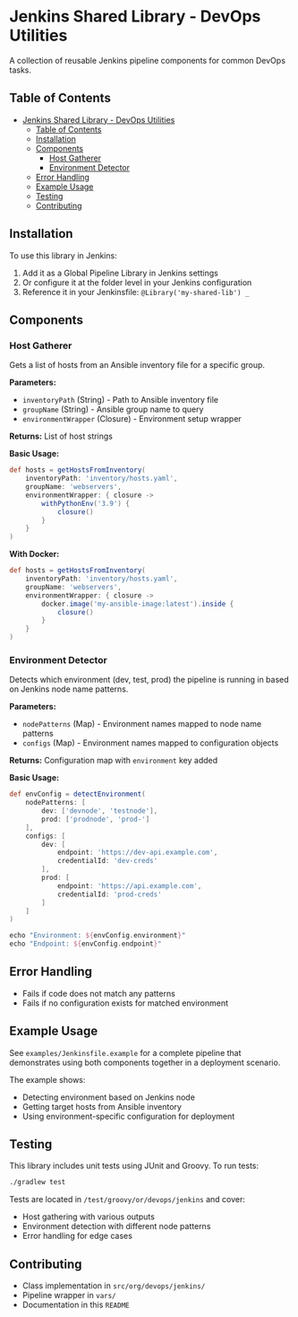 # Jenkins Shared Library - DevOps Utilities

A collection of reusable Jenkins pipeline components for common DevOps tasks.

## Table of Contents

- [Jenkins Shared Library - DevOps Utilities](#jenkins-shared-library---devops-utilities)
  - [Table of Contents](#table-of-contents)
  - [Installation](#installation)
  - [Components](#components)
    - [Host Gatherer](#host-gatherer)
    - [Environment Detector](#environment-detector)
  - [Error Handling](#error-handling)
  - [Example Usage](#example-usage)
  - [Testing](#testing)
  - [Contributing](#contributing)

## Installation

To use this library in Jenkins:

1. Add it as a Global Pipeline Library in Jenkins settings
2. Or configure it at the folder level in your Jenkins configuration
3. Reference it in your Jenkinsfile: `@Library('my-shared-lib') _`

## Components

### Host Gatherer

Gets a list of hosts from an Ansible inventory file for a specific group.

**Parameters:**
- `inventoryPath` (String) - Path to Ansible inventory file
- `groupName` (String) - Ansible group name to query
- `environmentWrapper` (Closure) - Environment setup wrapper

**Returns:** List of host strings

**Basic Usage:**
```groovy
def hosts = getHostsFromInventory(
    inventoryPath: 'inventory/hosts.yaml',
    groupName: 'webservers',
    environmentWrapper: { closure ->
        withPythonEnv('3.9') {
            closure()
        }
    }
)
```

**With Docker:**
```groovy
def hosts = getHostsFromInventory(
    inventoryPath: 'inventory/hosts.yaml',
    groupName: 'webservers',
    environmentWrapper: { closure ->
        docker.image('my-ansible-image:latest').inside {
            closure()
        }
    }
)
```

### Environment Detector
Detects which environment (dev, test, prod) the pipeline is running in based on Jenkins node name patterns.

**Parameters:**
- `nodePatterns` (Map) - Environment names mapped to node name patterns
- `configs` (Map) - Environment names mapped to configuration objects

**Returns:** Configuration map with `environment` key added

**Basic Usage:**
```groovy
def envConfig = detectEnvironment(
    nodePatterns: [
        dev: ['devnode', 'testnode'],
        prod: ['prodnode', 'prod-']
    ],
    configs: [
        dev: [
            endpoint: 'https://dev-api.example.com',
            credentialId: 'dev-creds'
        ],
        prod: [
            endpoint: 'https://api.example.com',
            credentialId: 'prod-creds'
        ]
    ]
)

echo "Environment: ${envConfig.environment}"
echo "Endpoint: ${envConfig.endpoint}"
```

## Error Handling
- Fails if code does not match any patterns
- Fails if no configuration exists for matched environment

## Example Usage

See `examples/Jenkinsfile.example` for a complete pipeline that demonstrates using both components together in a deployment scenario.

The example shows:
- Detecting environment based on Jenkins node
- Getting target hosts from Ansible inventory
- Using environment-specific configuration for deployment


## Testing

This library includes unit tests using JUnit and Groovy. To run tests:
```bash
./gradlew test
```
Tests are located in `/test/groovy/or/devops/jenkins` and cover:
- Host gathering with various outputs
- Environment detection with different node patterns
- Error handling for edge cases

## Contributing
- Class implementation in `src/org/devops/jenkins/`
- Pipeline wrapper in `vars/`
- Documentation in this `README`